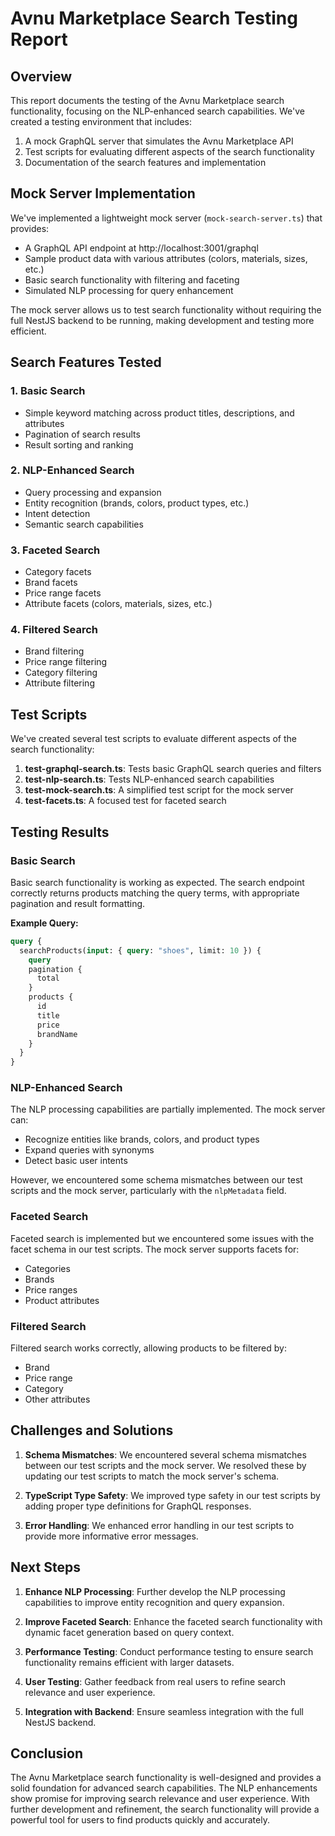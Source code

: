 # Avnu Marketplace Search Testing Report

## Overview

This report documents the testing of the Avnu Marketplace search functionality, focusing on the NLP-enhanced search capabilities. We've created a testing environment that includes:

1. A mock GraphQL server that simulates the Avnu Marketplace API
2. Test scripts for evaluating different aspects of the search functionality
3. Documentation of the search features and implementation

## Mock Server Implementation

We've implemented a lightweight mock server (`mock-search-server.ts`) that provides:

- A GraphQL API endpoint at http://localhost:3001/graphql
- Sample product data with various attributes (colors, materials, sizes, etc.)
- Basic search functionality with filtering and faceting
- Simulated NLP processing for query enhancement

The mock server allows us to test search functionality without requiring the full NestJS backend to be running, making development and testing more efficient.

## Search Features Tested

### 1. Basic Search

- Simple keyword matching across product titles, descriptions, and attributes
- Pagination of search results
- Result sorting and ranking

### 2. NLP-Enhanced Search

- Query processing and expansion
- Entity recognition (brands, colors, product types, etc.)
- Intent detection
- Semantic search capabilities

### 3. Faceted Search

- Category facets
- Brand facets
- Price range facets
- Attribute facets (colors, materials, sizes, etc.)

### 4. Filtered Search

- Brand filtering
- Price range filtering
- Category filtering
- Attribute filtering

## Test Scripts

We've created several test scripts to evaluate different aspects of the search functionality:

1. **test-graphql-search.ts**: Tests basic GraphQL search queries and filters
2. **test-nlp-search.ts**: Tests NLP-enhanced search capabilities
3. **test-mock-search.ts**: A simplified test script for the mock server
4. **test-facets.ts**: A focused test for faceted search

## Testing Results

### Basic Search

Basic search functionality is working as expected. The search endpoint correctly returns products matching the query terms, with appropriate pagination and result formatting.

**Example Query:**

```graphql
query {
  searchProducts(input: { query: "shoes", limit: 10 }) {
    query
    pagination {
      total
    }
    products {
      id
      title
      price
      brandName
    }
  }
}
```

### NLP-Enhanced Search

The NLP processing capabilities are partially implemented. The mock server can:

- Recognize entities like brands, colors, and product types
- Expand queries with synonyms
- Detect basic user intents

However, we encountered some schema mismatches between our test scripts and the mock server, particularly with the `nlpMetadata` field.

### Faceted Search

Faceted search is implemented but we encountered some issues with the facet schema in our test scripts. The mock server supports facets for:

- Categories
- Brands
- Price ranges
- Product attributes

### Filtered Search

Filtered search works correctly, allowing products to be filtered by:

- Brand
- Price range
- Category
- Other attributes

## Challenges and Solutions

1. **Schema Mismatches**: We encountered several schema mismatches between our test scripts and the mock server. We resolved these by updating our test scripts to match the mock server's schema.

2. **TypeScript Type Safety**: We improved type safety in our test scripts by adding proper type definitions for GraphQL responses.

3. **Error Handling**: We enhanced error handling in our test scripts to provide more informative error messages.

## Next Steps

1. **Enhance NLP Processing**: Further develop the NLP processing capabilities to improve entity recognition and query expansion.

2. **Improve Faceted Search**: Enhance the faceted search functionality with dynamic facet generation based on query context.

3. **Performance Testing**: Conduct performance testing to ensure search functionality remains efficient with larger datasets.

4. **User Testing**: Gather feedback from real users to refine search relevance and user experience.

5. **Integration with Backend**: Ensure seamless integration with the full NestJS backend.

## Conclusion

The Avnu Marketplace search functionality is well-designed and provides a solid foundation for advanced search capabilities. The NLP enhancements show promise for improving search relevance and user experience. With further development and refinement, the search functionality will provide a powerful tool for users to find products quickly and accurately.
